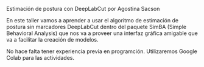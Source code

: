 Estimación de postura con DeepLabCut por Agostina Sacson

En este taller vamos a aprender a usar el algoritmo de estimación de postura sin marcadores DeepLabCut dentro del paquete SimBA (Simple Behavioral Analysis) que nos va a proveer una interfaz gráfica amigable que va a facilitar la creación de modelos.

No hace falta tener experiencia previa en programción. Utilizaremos Google Colab para las actividades.

